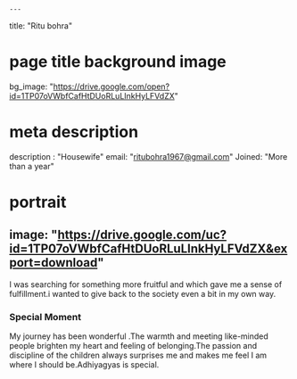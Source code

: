 
    ---
title: "Ritu bohra"
# page title background image
bg_image: "https://drive.google.com/open?id=1TP07oVWbfCafHtDUoRLuLInkHyLFVdZX"
# meta description
description : "Housewife"
email: "ritubohra1967@gmail.com"
Joined: "More than a year"
# portrait
image: "https://drive.google.com/uc?id=1TP07oVWbfCafHtDUoRLuLInkHyLFVdZX&export=download"
---

I was searching for something more fruitful and which gave me a sense of fulfillment.i wanted to give back to the society even a bit in my own way.

### Special Moment
My journey has been wonderful .The warmth and meeting like-minded people brighten my heart and feeling of belonging.The passion and discipline of the children always surprises me and makes me feel I am where I should be.Adhiyagyas is special.

